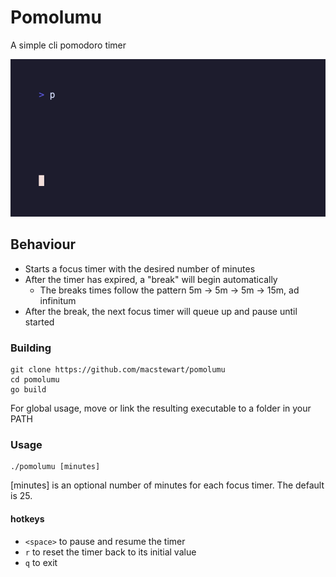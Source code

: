 # Pomolumu

A simple cli pomodoro timer

![run](./assets/demo.gif)

## Behaviour
- Starts a focus timer with the desired number of minutes
- After the timer has expired, a "break" will begin automatically
    - The breaks times follow the pattern 5m -> 5m -> 5m -> 15m, ad infinitum
- After the break, the next focus timer will queue up and pause until started

### Building
```
git clone https://github.com/macstewart/pomolumu
cd pomolumu
go build
```
For global usage, move or link the resulting executable to a folder in your PATH

### Usage
```
./pomolumu [minutes]
```
[minutes] is an optional number of minutes for each focus timer. The default is 25.

#### hotkeys
- `<space>` to pause and resume the timer
- `r` to reset the timer back to its initial value
- `q` to exit




